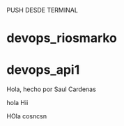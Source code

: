 
PUSH DESDE TERMINAL

# devops_riosmarko
# devops_api1

Hola, hecho por Saul Cardenas

hola
Hii

HOla
cosncsn

